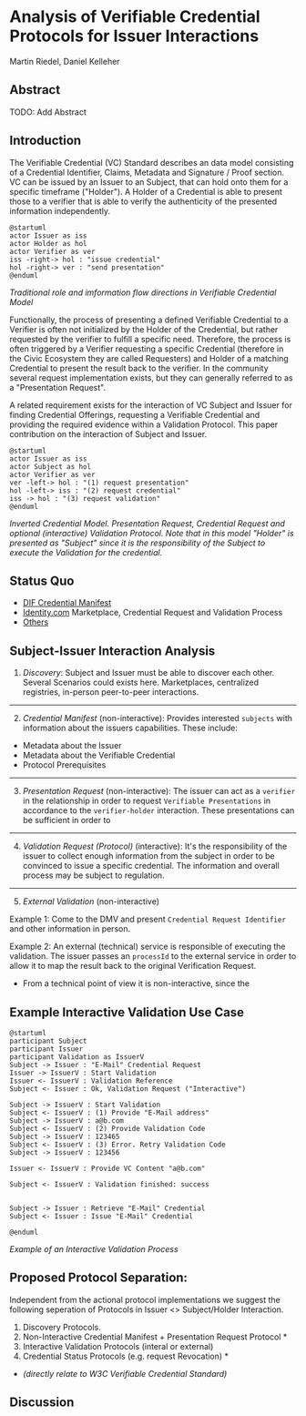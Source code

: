# Analysis of Verifiable Credential Protocols for Issuer Interactions
Martin Riedel, Daniel Kelleher

## Abstract
TODO: Add Abstract

## Introduction
The Verifiable Credential (VC) Standard describes an data model consisting of a Credential Identifier, Claims, Metadata and Signature / Proof section. VC can be issued by an Issuer to an Subject, that can hold onto them for a specific timeframe ("Holder"). A Holder of a Credential is able to present those to a verifier that is able to verify the authenticity of the presented information independently. 

```plantuml
@startuml
actor Issuer as iss
actor Holder as hol
actor Verifier as ver
iss -right-> hol : "issue credential"
hol -right-> ver : "send presentation"
@enduml
```
*Traditional role and imformation flow directions in Verifiable Credential Model*

Functionally, the process of presenting a defined Verifiable Credential to a Verifier is often not initialized by the Holder of the Credential, but rather requested by the verifier to fulfill a specific need. Therefore, the process is often triggered by a Verifier requesting a specific Credential (therefore in the Civic Ecosystem they are called Requesters) and Holder of a matching Credential to present the result back to the verifier. In the community several request implementation exists, but they can generally referred to as a "Presentation Request".

A related requirement exists for the interaction of VC Subject and Issuer for finding Credential Offerings, requesting a Verifiable Credential and providing the required evidence within a Validation Protocol. This paper contribution on the interaction of Subject and Issuer.

```plantuml
@startuml
actor Issuer as iss
actor Subject as hol
actor Verifier as ver
ver -left-> hol : "(1) request presentation"
hol -left-> iss : "(2) request credential"
iss -> hol : "(3) request validation"
@enduml
```
*Inverted Credential Model. Presentation Request, Credential Request and optional (interactive) Validation Protocol. Note that in this model "Holder" is presented as "Subject" since it is the responsibility of the Subject to execute the Validation for the credential.*

## Status Quo

- [DIF Credential Manifest](https://github.com/decentralized-identity/credential-manifest/blob/master/explainer.md)
- [Identity.com](https://github.com/identity-com) Marketplace, Credential Request and Validation Process
- [Others](https://hackmd.io/IQEvSFv2QhqSzWv8ajwicA?both) 

## Subject-Issuer Interaction Analysis



1. *Discovery*: Subject and Issuer must be able to discover each other. Several Scenarios could exists here. Marketplaces, centralized registries, in-person peer-to-peer interactions.

---
2. *Credential Manifest* (non-interactive):
Provides interested `subjects` with information about the issuers capabilities. These include:
- Metadata about the Issuer
- Metadata about the Verifiable Credential
- Protocol Prerequisites

---
3. *Presentation Request* (non-interactive): The issuer can act as a `verifier` in the relationship in order to request `Verifiable Presentations` in accordance to the `verifier-holder` interaction. These presentations can be sufficient in order to 

---
4. *Validation Request (Protocol)* (interactive):
It's the responsibility of the issuer to collect enough information from the subject in order to be convinced to issue a specific credential. The information and overall process may be subject to regulation.

---
5. *External Validation* (non-interactive)

Example 1: Come to the DMV and present `Credential Request Identifier` and other information in person.

Example 2: An external (technical) service is responsible of executing the validation. The issuer passes an `processId` to the external service in order to allow it to map the result back to the original Verification Request. 
- From a technical point of view it is non-interactive, since the 


## Example Interactive Validation Use Case
```plantuml
@startuml
participant Subject
participant Issuer
participant Validation as IssuerV
Subject -> Issuer : "E-Mail" Credential Request
Issuer -> IssuerV : Start Validation
Issuer <- IssuerV : Validation Reference
Subject <- Issuer : Ok, Validation Request ("Interactive")

Subject -> IssuerV : Start Validation
Subject <- IssuerV : (1) Provide "E-Mail address"
Subject -> IssuerV : a@b.com
Subject <- IssuerV : (2) Provide Validation Code
Subject -> IssuerV : 123465
Subject <- IssuerV : (3) Error. Retry Validation Code
Subject -> IssuerV : 123456

Issuer <- IssuerV : Provide VC Content "a@b.com"

Subject <- IssuerV : Validation finished: success


Subject -> Issuer : Retrieve "E-Mail" Credential
Subject <- Issuer : Issue "E-Mail" Credential

@enduml
```
*Example of an Interactive Validation Process*



## Proposed Protocol Separation:
Independent from the actional protocol implementations we suggest the following seperation of Protocols in Issuer <> Subject/Holder Interaction.

1. Discovery Protocols.
2. Non-Interactive Credential Manifest + Presentation Request Protocol *
3. Interactive Validation Protocols (interal or external)
4. Credential Status Protocols (e.g. request Revocation) *

* *(directly relate to W3C Verifiable Credential Standard)*





## Discussion

